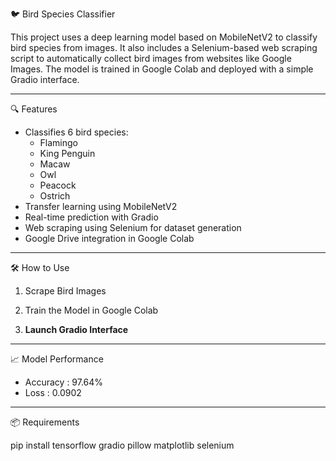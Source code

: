 🐦 Bird Species Classifier

This project uses a deep learning model based on MobileNetV2 to classify bird species from images. It also includes a Selenium-based web scraping script to automatically collect bird images from websites like Google Images. The model is trained in Google Colab and deployed with a simple Gradio interface.

---

🔍 Features

- Classifies 6 bird species:
  - Flamingo
  - King Penguin
  - Macaw
  - Owl
  - Peacock
  - Ostrich
- Transfer learning using MobileNetV2
- Real-time prediction with Gradio
- Web scraping using Selenium for dataset generation
- Google Drive integration in Google Colab

---

🛠️ How to Use

1. Scrape Bird Images


2. Train the Model in Google Colab


3. **Launch Gradio Interface**


---

📈 Model Performance

- Accuracy : 97.64%
- Loss : 0.0902

---

📦 Requirements

pip install tensorflow gradio pillow matplotlib selenium
